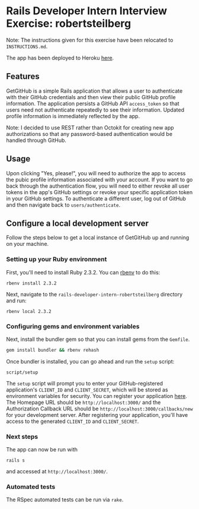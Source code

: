# Rails Developer Intern Interview Exercise: robertsteilberg

Note: The instructions given for this exercise have been relocated to `INSTRUCTIONS.md`.

The app has been deployed to Heroku [here](https://get-github.herokuapp.com/).

## Features

GetGitHub is a simple Rails application that allows a user to authenticate with their GitHub credentials and then view their public GitHub profile information. The application persists a GitHub API `access_token` so that users need not authenticate repeatedly to see their information. Updated profile information is immediately reflected by the app.

Note: I decided to use REST rather than Octokit for creating new app authorizations so that any password-based authentication would be handled through GitHub.

## Usage

Upon clicking "Yes, please!", you will need to authorize the app to access the pubic profile information associated with your account. If you want to go back through the authentication flow, you will need to either revoke all user tokens in the app's GitHub settings or revoke your specific application token in your GitHub settings. To authenticate a different user, log out of GitHub and then navigate back to `users/authenticate`.

## Configure a local development server

Follow the steps below to get a local instance of GetGitHub up and running on your machine.

### Setting up your Ruby environment

First, you'll need to install Ruby 2.3.2. You can [rbenv](https://github.com/sstephenson/rbenv) to do this:

```
rbenv install 2.3.2
```
Next, navigate to the `rails-developer-intern-robertsteilberg` directory and run:

```
rbenv local 2.3.2
```

### Configuring gems and environment variables

Next, install the bundler gem so that you can install gems from the `Gemfile`.

```bash
gem install bundler && rbenv rehash
```
Once bundler is installed, you can go ahead and run the `setup` script:
```
script/setup
```
The `setup` script will prompt you to enter your GitHub-registered application's `CLIENT_ID` and `CLIENT_SECRET`, which will be stored as environment variables for security. You can register your application [here](https://github.com/settings/applications/new). The Homepage URL should be `http://localhost:3000/` and the Authorization Callback URL should be `http://localhost:3000/callbacks/new` for your development server. After registering your application, you'll have access to the generated `CLIENT_ID` and `CLIENT_SECRET`.

### Next steps

The app can now be run with
```
rails s
```
and accessed at `http://localhost:3000/`.

### Automated tests

The RSpec automated tests can be run via `rake`.
